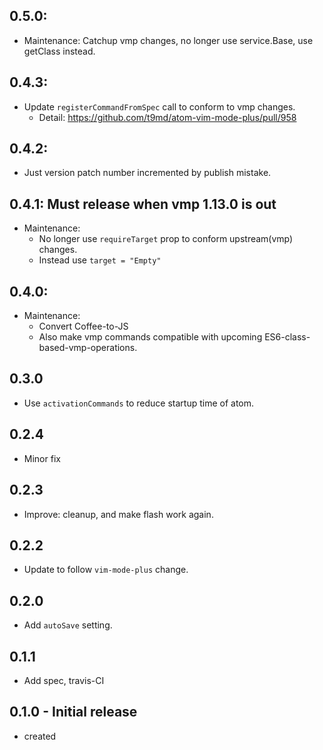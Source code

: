 ## 0.5.0:
- Maintenance: Catchup vmp changes, no longer use service.Base, use getClass instead.

## 0.4.3:
- Update `registerCommandFromSpec` call to conform to vmp changes.
  - Detail: https://github.com/t9md/atom-vim-mode-plus/pull/958

## 0.4.2:
- Just version patch number incremented by publish mistake.

## 0.4.1: Must release when vmp 1.13.0 is out
- Maintenance:
  - No longer use `requireTarget` prop to conform upstream(vmp) changes.
  - Instead use `target = "Empty"`

## 0.4.0:
- Maintenance:
  - Convert Coffee-to-JS
  - Also make vmp commands compatible with upcoming ES6-class-based-vmp-operations.

## 0.3.0
- Use `activationCommands` to reduce startup time of atom.

## 0.2.4
- Minor fix

## 0.2.3
- Improve: cleanup, and make flash work again.

## 0.2.2
- Update to follow `vim-mode-plus` change.

## 0.2.0
- Add `autoSave` setting.

## 0.1.1
- Add spec, travis-CI

## 0.1.0 - Initial release
- created
